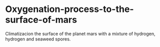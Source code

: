 # Oxygenation-process-to-the-surface-of-mars
Climatizacion the surface of the planet mars with a mixture of hydrogen, hydrogen and seaweed spores.
